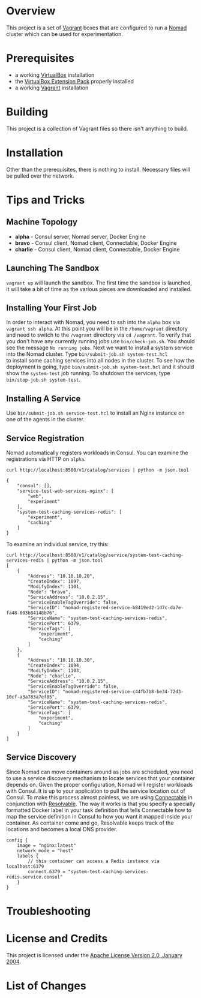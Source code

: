 # Overview
This project is a set of [Vagrant](https://www.vagrantup.com/) boxes that are configured to run 
a [Nomad](https://www.nomadproject.io/) cluster which can be used for experimentation.

# Prerequisites
* a working [VirtualBox](https://www.virtualbox.org/) installation
* the [VirtualBox Extension Pack](https://www.virtualbox.org/wiki/Downloads) properly installed
* a working [Vagrant](https://www.vagrantup.com/) installation

# Building
This project is a collection of Vagrant files so there isn't anything to build.

# Installation
Other than the prerequisites, there is nothing to install.  Necessary files will be pulled over 
the network.

# Tips and Tricks

## Machine Topology
* **alpha** - Consul server, Nomad server, Docker Engine
* **bravo** - Consul client, Nomad client, Connectable, Docker Engine
* **charlie** - Consul client, Nomad client, Connectable, Docker Engine
 
## Launching The Sandbox

`vagrant up` will launch the sandbox. The first time the sandbox is launched, it will take a bit 
of time as the various pieces are downloaded and installed.

## Installing Your First Job
In order to interact with Nomad, you need to ssh into the `alpha` box via `vagrant ssh alpha`. At this point you
will be in the `/home/vagrant` directory and need to switch to the `/vagrant` directory via `cd /vagrant`.  To 
verify that you don't have any currently running jobs use `bin/check-job.sh`.  You should see the message 
`No running jobs`.  Next we want to install a system service into the Nomad cluster.  Type `bin/submit-job.sh system-test.hcl`  
to install some caching services into all nodes in the cluster. To see how the deployment is going,
type `bin/submit-job.sh system-test.hcl` and it should show the `system-test` job running.  To shutdown the services,
type `bin/stop-job.sh system-test`.

## Installing A Service
Use `bin/submit-job.sh service-test.hcl` to install an Nginx instance on one of the agents in the cluster.
 
## Service Registration
Nomad automatically registers workloads in Consul.  You can examine the registrations via HTTP on `alpha`.

```
curl http://localhost:8500/v1/catalog/services | python -m json.tool

{
    "consul": [],
    "service-test-web-services-nginx": [
        "web",
        "experiment"
    ],
    "system-test-caching-services-redis": [
        "experiment",
        "caching"
    ]
}
```
 
To examine an individual service, try this:

```
curl http://localhost:8500/v1/catalog/service/system-test-caching-services-redis | python -m json.tool
[
    {
        "Address": "10.10.10.20",
        "CreateIndex": 1097,
        "ModifyIndex": 1101,
        "Node": "bravo",
        "ServiceAddress": "10.0.2.15",
        "ServiceEnableTagOverride": false,
        "ServiceID": "nomad-registered-service-b8419ed2-1d7c-da7e-fa48-003b84148b76",
        "ServiceName": "system-test-caching-services-redis",
        "ServicePort": 6379,
        "ServiceTags": [
            "experiment",
            "caching"
        ]
    },
    {
        "Address": "10.10.10.30",
        "CreateIndex": 1094,
        "ModifyIndex": 1103,
        "Node": "charlie",
        "ServiceAddress": "10.0.2.15",
        "ServiceEnableTagOverride": false,
        "ServiceID": "nomad-registered-service-c44fb7b8-be34-72d3-10cf-a3a783a7ef85",
        "ServiceName": "system-test-caching-services-redis",
        "ServicePort": 6379,
        "ServiceTags": [
            "experiment",
            "caching"
        ]
    }
]
```

## Service Discovery
Since Nomad can move containers around as jobs are scheduled, you need to use a service discovery mechanism to 
locate services that your container depends on. Given the proper configuration, Nomad will register workloads 
with Consul.  It is up to your application to pull the service location out of Consul.  To make this process 
almost painless, we are using [Connectable](https://github.com/gliderlabs/connectable) in conjunction with 
[Resolvable](https://github.com/gliderlabs/resolvable).  The way it works is that you specify a specially 
formatted Docker label in your task definition that tells Connectable how to map the service definition in 
Consul to how you want it mapped inside your container.  As container come and go, Resolvable keeps track of 
the locations and becomes a local DNS provider. 


```
config {
    image = "nginx:latest"
    network_mode = "host"
    labels {
        // this container can access a Redis instance via localhost:6379
        connect.6379 = "system-test-caching-services-redis.service.consul"
    }
}
```

# Troubleshooting

# License and Credits
This project is licensed under the [Apache License Version 2.0, January 2004](http://www.apache.org/licenses/).

# List of Changes

